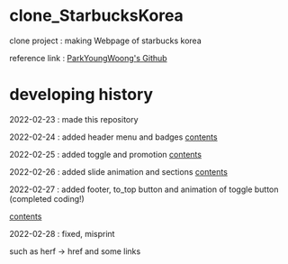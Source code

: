 # clone_StarbucksKorea
clone project : making Webpage of starbucks korea

reference link : [ParkYoungWoong's Github](https://github.com/Parkyoungwoong/starbucks-vanilla-app)

# developing history

2022-02-23 : made this repository

2022-02-24 : added header menu and badges
[contents](https://wookeykim95.github.io/project/2022/02/24/project-clone_starbucks.html)

2022-02-25 : added toggle and promotion
[contents](https://wookeykim95.github.io/project/2022/02/25/project-clone_starbucks_2.html)

2022-02-26 : added slide animation and sections
[contents](https://wookeykim95.github.io/project/2022/02/26/project-clone_starbucks_3.html)

2022-02-27 : added footer, to_top button and animation of toggle button<br/>
(completed coding!)<br/>

[contents](https://wookeykim95.github.io/project/2022/02/27/project-clone_starbucks_4.html)

2022-02-28 : fixed, misprint<br/>

such as herf -> href and some links